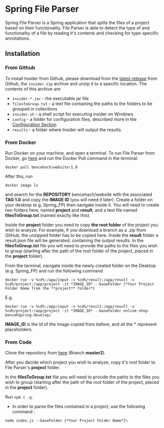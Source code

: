 # Spring File Parser

Spring File Parser is a Spring application that splits the files of a project based on their functionality. File Parser is able to detect the type of and functionality of a file by reading it's contents and checking for type-specific annotations.

## Installation

### From Github
To install Insider from Github, please download from the [latest release](https://github.com/dxworks/insider/releases) from Github, the `insider.zip` archive and unzip it to a specific location.
The contents of this archive are:
* `insider-*.jar` - the executable jar file
* `filesToGroup.txt` - a text file containing the paths to the folders to be grouped in collections
* `insider.sh` - a shell script for executing insider on Windows
* `config` - a folder for configuration files, described more in the [Configuration Section](#Configuration)
* `results` - a folder where Insider will output the results.

### From Docker
Run Docker on your machine, and open a terminal.
To run File Parser from Docker, go [here](https://hub.docker.com/r/bencehach/website) and run the Docker Pull command in the terminal:
```
docker pull bencehach/website:1.0
```
After this, run
```
docker image ls
```
and search for the **REPOSITORY** bencehach/website with the associated **TAG 1.0** and copy the **IMAGE ID** (you will need it later). 
Create a folder on your desktop (e.g. Spring_FP) then navigate inside it. You will need to create two folders here, named **project** and **result**, and a text file named **filesToGroup.txt** (named exactly like this).

Inside the **project** folder you need to copy **the root folder** of the project you wish to analyze.
For example, if you download a branch as a .zip from GitHub, the unzipped folder has to be copied here.
Inside the **result** folder a result.json file will be generated, containing the output results.
In the **filesToGroup.txt** file you will need to provide the paths to the files you wish to group (starting after the path of the root folder of the project, placed in the **project** folder).

From the terminal, navigate inside the newly created folder on the Desktop (e.g. Spring_FP) and run the following command
```
docker run -v %cd%:/app/input -v %cd%/result:/app/result -v %cd%/project:/app/project -it *IMAGE_ID* --baseFolder {*Your Project Folder Name from the **project** folder*}
```
E.g.
```
docker run -v %cd%:/app/input -v %cd%/result:/app/result -v %cd%/project:/app/project -it *IMAGE_ID* --baseFolder online-shop-bencehSpring-develop/
```

**IMAGE_ID** is the Id of the image copied from before, and all the * represent placeholders.
### From Code
Clone the repository from [here](https://github.com/dariusf98/file-parser/tree/master2) (Branch **master2**).

After you decide which project you wish to analyze, copy it's root folder to File Parser's **project** folder.

In the **filesToGroup.txt** file you will need to provide the paths to the files you wish to group (starting after the path of the root folder of the project, placed in the **project** folder).

Run `npm i -g`.

* In order to parse the files contained in a project, use the following command :
```
node index.js --baseFolder {*Your Project Folder Name*}\
```
